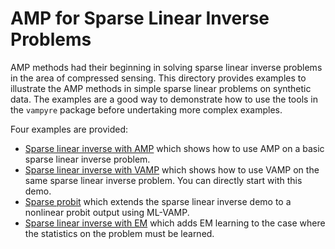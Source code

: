 # AMP for Sparse Linear Inverse Problems

AMP methods had their beginning in solving sparse linear inverse problems
in the area of compressed sensing.  This directory provides examples
to illustrate the AMP methods in simple sparse linear problems on synthetic data.
The examples are a good way to demonstrate how to use the tools in the 
`vampyre` package before undertaking more complex examples.

Four examples are provided:
* [Sparse linear inverse with AMP](sparse_lin_inverse_amp.ipynb) which shows how to use AMP on 
a basic sparse linear inverse problem.  
* [Sparse linear inverse with VAMP](sparse_lin_inverse.ipynb) which shows how to use VAMP on 
the same sparse linear inverse problem.  You can directly start with this demo.
* [Sparse probit](sparse_probit.ipynb) which extends the sparse linear inverse demo
to a nonlinear probit output using ML-VAMP.
* [Sparse linear inverse with EM](sparse_em.ipynb) which adds EM learning to the case
where the statistics on the problem must be learned.


